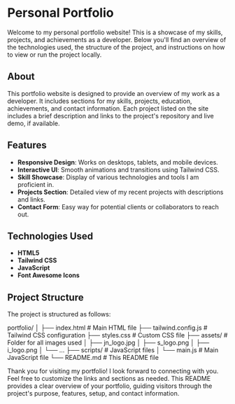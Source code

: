 # Personal Portfolio

Welcome to my personal portfolio website! This is a showcase of my skills, projects, and achievements as a developer. 
Below you'll find an overview of the technologies used, the structure of the project, and instructions on how to view or run the project locally.

## About

This portfolio website is designed to provide an overview of my work as a developer. 
It includes sections for my skills, projects, education, achievements, and contact information. 
Each project listed on the site includes a brief description and links to the project's repository and live demo, if available.

## Features

- **Responsive Design**: Works on desktops, tablets, and mobile devices.
- **Interactive UI**: Smooth animations and transitions using Tailwind CSS.
- **Skill Showcase**: Display of various technologies and tools I am proficient in.
- **Projects Section**: Detailed view of my recent projects with descriptions and links.
- **Contact Form**: Easy way for potential clients or collaborators to reach out.

## Technologies Used

- **HTML5**
- **Tailwind CSS**
- **JavaScript**
- **Font Awesome Icons**


## Project Structure

The project is structured as follows:

portfolio/
│
├── index.html # Main HTML file
├── tailwind.config.js # Tailwind CSS configuration
├── styles.css # Custom CSS file
├── assets/ # Folder for all images used
│ ├── jn_logo.jpg
│ ├── s_logo.png
│ ├── i_logo.png
│ └── ...
├── scripts/ # JavaScript files
│ └── main.js # Main JavaScript file
└── README.md # This README file



Thank you for visiting my portfolio! I look forward to connecting with you.
Feel free to customize the links and sections as needed. This README provides a clear overview of your portfolio, guiding visitors through the project's purpose, features, setup, and contact information.









